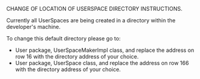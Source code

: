 CHANGE OF LOCATION OF USERSPACE DIRECTORY INSTRUCTIONS.

Currently all UserSpaces are being created in a directory within the developer's machine.

To change this default directory please go to:

- User package, UserSpaceMakerImpl class, and replace the address on row 16 with 
the directory address of your choice.
- User package, UserSpace class, and replace the address on row 166 with 
the directory address of your choice.
